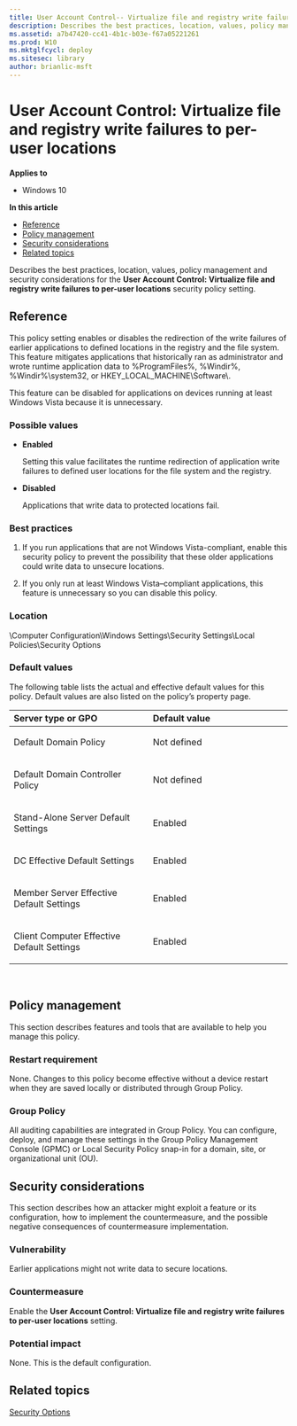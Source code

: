 ```yaml
---
title: User Account Control-- Virtualize file and registry write failures to per-user locations (Windows 10)
description: Describes the best practices, location, values, policy management and security considerations for the User Account Control-- Virtualize file and registry write failures to per-user locations security policy setting.
ms.assetid: a7b47420-cc41-4b1c-b03e-f67a05221261
ms.prod: W10
ms.mktglfcycl: deploy
ms.sitesec: library
author: brianlic-msft
---
```


# User Account Control: Virtualize file and registry write failures to per-user locations


**Applies to**

-   Windows 10

**In this article**

-   [Reference](#reference)
-   [Policy management](#policy-management)
-   [Security considerations](#security-considerations)
-   [Related topics](#related-topics)

Describes the best practices, location, values, policy management and security considerations for the **User Account Control: Virtualize file and registry write failures to per-user locations** security policy setting.

## Reference


This policy setting enables or disables the redirection of the write failures of earlier applications to defined locations in the registry and the file system. This feature mitigates applications that historically ran as administrator and wrote runtime application data to %ProgramFiles%, %Windir%, %Windir%\\system32, or HKEY\_LOCAL\_MACHINE\\Software\\.

This feature can be disabled for applications on devices running at least Windows Vista because it is unnecessary.

### Possible values

-   **Enabled**

    Setting this value facilitates the runtime redirection of application write failures to defined user locations for the file system and the registry.

-   **Disabled**

    Applications that write data to protected locations fail.

### Best practices

1.  If you run applications that are not Windows Vista-compliant, enable this security policy to prevent the possibility that these older applications could write data to unsecure locations.

2.  If you only run at least Windows Vista–compliant applications, this feature is unnecessary so you can disable this policy.

### Location

\\Computer Configuration\\Windows Settings\\Security Settings\\Local Policies\\Security Options

### Default values

The following table lists the actual and effective default values for this policy. Default values are also listed on the policy’s property page.

<table>
<colgroup>
<col width="50%" />
<col width="50%" />
</colgroup>
<thead>
<tr class="header">
<th align="left">Server type or GPO</th>
<th align="left">Default value</th>
</tr>
</thead>
<tbody>
<tr class="odd">
<td align="left"><p>Default Domain Policy</p></td>
<td align="left"><p>Not defined</p></td>
</tr>
<tr class="even">
<td align="left"><p>Default Domain Controller Policy</p></td>
<td align="left"><p>Not defined</p></td>
</tr>
<tr class="odd">
<td align="left"><p>Stand-Alone Server Default Settings</p></td>
<td align="left"><p>Enabled</p></td>
</tr>
<tr class="even">
<td align="left"><p>DC Effective Default Settings</p></td>
<td align="left"><p>Enabled</p></td>
</tr>
<tr class="odd">
<td align="left"><p>Member Server Effective Default Settings</p></td>
<td align="left"><p>Enabled</p></td>
</tr>
<tr class="even">
<td align="left"><p>Client Computer Effective Default Settings</p></td>
<td align="left"><p>Enabled</p></td>
</tr>
</tbody>
</table>

 

## Policy management


This section describes features and tools that are available to help you manage this policy.

### Restart requirement

None. Changes to this policy become effective without a device restart when they are saved locally or distributed through Group Policy.

### Group Policy

All auditing capabilities are integrated in Group Policy. You can configure, deploy, and manage these settings in the Group Policy Management Console (GPMC) or Local Security Policy snap-in for a domain, site, or organizational unit (OU).

## Security considerations


This section describes how an attacker might exploit a feature or its configuration, how to implement the countermeasure, and the possible negative consequences of countermeasure implementation.

### Vulnerability

Earlier applications might not write data to secure locations.

### Countermeasure

Enable the **User Account Control: Virtualize file and registry write failures to per-user locations** setting.

### Potential impact

None. This is the default configuration.

## Related topics


[Security Options](security-options.md)

 

 





